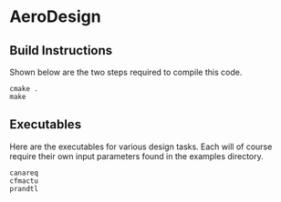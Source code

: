 # AeroDesign

## Build Instructions

Shown below are the two steps required to compile this code.

```
cmake .
make
```

## Executables

Here are the executables for various design tasks. Each will of course require their own input parameters found in the examples directory.

```
canareq
cfmactu
prandtl
```
